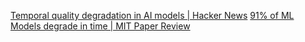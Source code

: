 
[Temporal quality degradation in AI models | Hacker News](https://news.ycombinator.com/item?id=35566145)
[91% of ML Models degrade in time | MIT Paper Review](https://www.nannyml.com/blog/91-of-ml-perfomance-degrade-in-time)

